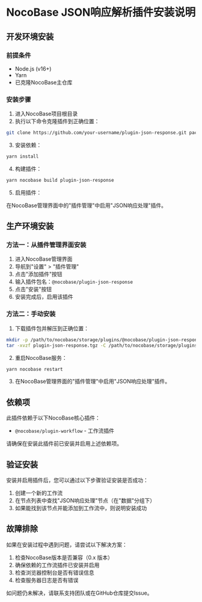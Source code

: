 # NocoBase JSON响应解析插件安装说明

## 开发环境安装

### 前提条件

- Node.js (v16+)
- Yarn
- 已克隆NocoBase主仓库

### 安装步骤

1. 进入NocoBase项目根目录
2. 执行以下命令克隆插件到正确位置：

```bash
git clone https://github.com/your-username/plugin-json-response.git packages/plugins/@nocobase/plugin-json-response
```

3. 安装依赖：

```bash
yarn install
```

4. 构建插件：

```bash
yarn nocobase build plugin-json-response
```

5. 启用插件：

在NocoBase管理界面中的"插件管理"中启用"JSON响应处理"插件。

## 生产环境安装

### 方法一：从插件管理界面安装

1. 进入NocoBase管理界面
2. 导航到"设置" > "插件管理"
3. 点击"添加插件"按钮
4. 输入插件包名：`@nocobase/plugin-json-response`
5. 点击"安装"按钮
6. 安装完成后，启用该插件

### 方法二：手动安装

1. 下载插件包并解压到正确位置：

```bash
mkdir -p /path/to/nocobase/storage/plugins/@nocobase/plugin-json-response
tar -xvzf plugin-json-response.tgz -C /path/to/nocobase/storage/plugins/@nocobase/plugin-json-response --strip-components=1
```

2. 重启NocoBase服务：

```bash
yarn nocobase restart
```

3. 在NocoBase管理界面的"插件管理"中启用"JSON响应处理"插件。

## 依赖项

此插件依赖于以下NocoBase核心插件：

- `@nocobase/plugin-workflow` - 工作流插件

请确保在安装此插件前已安装并启用上述依赖项。

## 验证安装

安装并启用插件后，您可以通过以下步骤验证安装是否成功：

1. 创建一个新的工作流
2. 在节点列表中查找"JSON响应处理"节点（在"数据"分组下）
3. 如果能找到该节点并能添加到工作流中，则说明安装成功

## 故障排除

如果在安装过程中遇到问题，请尝试以下解决方案：

1. 检查NocoBase版本是否兼容（0.x 版本）
2. 确保依赖的工作流插件已安装并启用
3. 检查浏览器控制台是否有错误信息
4. 检查服务器日志是否有错误

如问题仍未解决，请联系支持团队或在GitHub仓库提交Issue。 